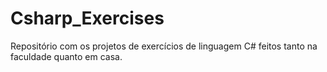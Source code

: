 # Csharp_Exercises
Repositório com os projetos de exercícios de linguagem C# feitos tanto na faculdade quanto em casa.
